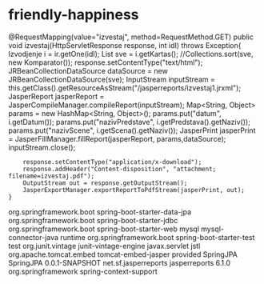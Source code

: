 # friendly-happiness

@RequestMapping(value="izvestaj", method=RequestMethod.GET)
	public void izvestaj(HttpServletResponse response, int idI) throws Exception{
		Izvodjenje i = ir.getOne(idI);
		List<Karta> sve = i.getKartas();
		//Collections.sort(sve, new Komparator());
		response.setContentType("text/html");
		JRBeanCollectionDataSource dataSource = new JRBeanCollectionDataSource(sve);
		InputStream inputStream = this.getClass().getResourceAsStream("/jasperreports/izvestaj1.jrxml");
		JasperReport jasperReport = JasperCompileManager.compileReport(inputStream);
		Map<String, Object> params = new HashMap<String, Object>();
		params.put("datum", i.getDatum());
		params.put("nazivPredstave", i.getPredstava().getNaziv());
		params.put("nazivScene", i.getScena().getNaziv());
		JasperPrint jasperPrint = JasperFillManager.fillReport(jasperReport, params,dataSource);
		inputStream.close();

		response.setContentType("application/x-download");
		response.addHeader("Content-disposition", "attachment; filename=izvestaj.pdf");
		OutputStream out = response.getOutputStream();
		JasperExportManager.exportReportToPdfStream(jasperPrint, out);
	}
  
  

  
  <dependencies>
		<dependency>
			<groupId>org.springframework.boot</groupId>
			<artifactId>spring-boot-starter-data-jpa</artifactId>
		</dependency>
		<dependency>
			<groupId>org.springframework.boot</groupId>
			<artifactId>spring-boot-starter-jdbc</artifactId>
		</dependency>
		<dependency>
			<groupId>org.springframework.boot</groupId>
			<artifactId>spring-boot-starter-web</artifactId>
		</dependency>
		<dependency>
			<groupId>mysql</groupId>
			<artifactId>mysql-connector-java</artifactId>
			<scope>runtime</scope>
		</dependency>
		<dependency>
			<groupId>org.springframework.boot</groupId>
			<artifactId>spring-boot-starter-test</artifactId>
			<scope>test</scope>
			<exclusions>
				<exclusion>
					<groupId>org.junit.vintage</groupId>
					<artifactId>junit-vintage-engine</artifactId>
				</exclusion>
			</exclusions>
		</dependency>
		<dependency>
			<groupId>javax.servlet</groupId>
			<artifactId>jstl</artifactId>
		</dependency>
		<dependency>
			<groupId>org.apache.tomcat.embed</groupId>
			<artifactId>tomcat-embed-jasper</artifactId>
			<scope>provided</scope>
		</dependency>
		<dependency>
			<groupId>SpringJPA</groupId>
			<artifactId>SpringJPA</artifactId>
			<version>0.0.1-SNAPSHOT</version>
		</dependency>
		<dependency>
			<groupId>net.sf.jasperreports</groupId>
			<artifactId>jasperreports</artifactId>
			<version>6.1.0</version>
		</dependency>
		<dependency>
			<groupId>org.springframework</groupId>
			<artifactId>spring-context-support</artifactId>
		</dependency>
	</dependencies>
